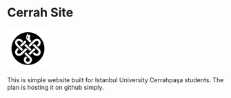 # Cerrah Site

![Cerrah Site Logo](res/ctf_bw-96.png "Cerrah Site Logo")

This is simple website built for Istanbul University Cerrahpaşa students. The plan is hosting it on github simply.